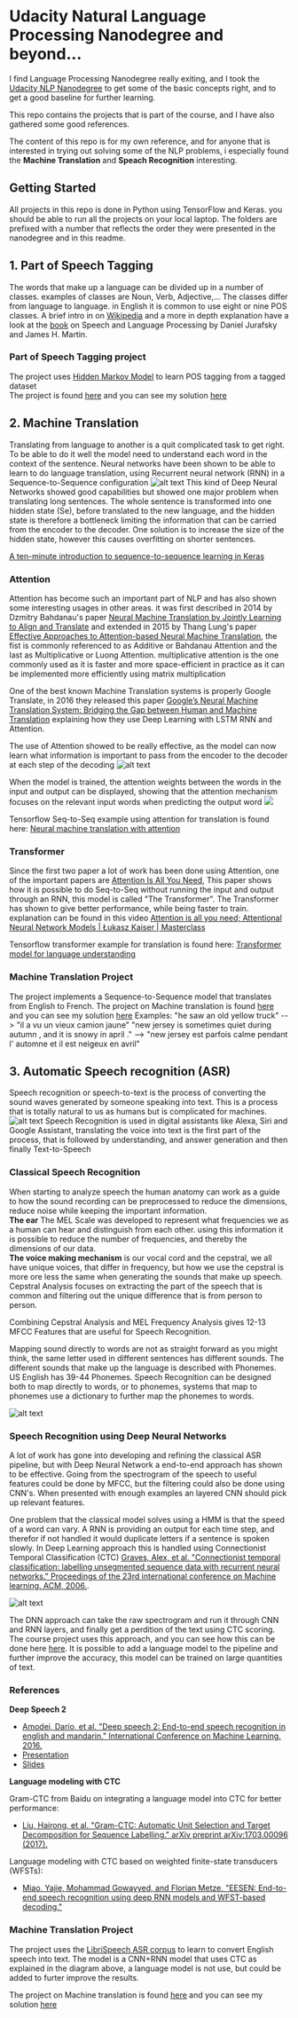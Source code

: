 # Udacity Natural Language Processing Nanodegree and beyond...

I find Language Processing Nanodegree really exiting, and I took the [Udacity NLP Nanodegree](https://www.udacity.com/course/natural-language-processing-nanodegree--nd892) to get some of the basic concepts right, and to get a good baseline for further learning.

This repo contains the projects that is part of the course, and I have also gathered some good references.

The content of this repo is for my own reference, and for anyone that is interested in trying out solving some of the NLP problems, i especially found the **Machine Translation** and **Speach Recognition** interesting.

## Getting Started

All projects in this repo is done in Python using TensorFlow and Keras. you should be able to run all the projects on your local laptop.
The folders are prefixed with a number that reflects the order they were presented in the nanodegree and in this readme.

## 1. Part of Speech Tagging
The words that make up a language can be divided up in a number of classes. examples of classes are Noun, Verb, Adjective,... The classes differ from language to language. in English it is common to use eight or nine POS classes.
A brief intro in on [Wikipedia](https://en.wikipedia.org/wiki/Part_of_speech) and a more in depth explanation have a look at the [book](https://web.stanford.edu/~jurafsky/slp3/) on Speech and Language Processing by Daniel Jurafsky and James H. Martin.

### Part of Speech Tagging project
The project uses [Hidden Markov Model](https://en.wikipedia.org/wiki/Hidden_Markov_model) to learn POS tagging from a tagged dataset  
The project is found [here](https://github.com/udacity/hmm-tagger) and you can see my solution [here](./1-hmm-tagger)

## 2. Machine Translation
Translating from language to another is a quit complicated task to get right. To be able to do it well the model need to understand each word in the context of the sentence.
Neural networks have been shown to be able to learn to do language translation, using Recurrent neural network (RNN) in a Sequence-to-Sequence configuration
![alt text](images/seq2seq.png)
This kind of Deep Neural Networks showed good capabilities but showed one major problem when translating long sentences. The whole sentence is transformed into one hidden state (Se), before translated to the new language, and the hidden state is therefore a bottleneck limiting the information that can be carried from the encoder to the decoder. One solution is to increase the size of the hidden state, however this causes overfitting on shorter sentences.

[A ten-minute introduction to sequence-to-sequence learning in Keras](https://blog.keras.io/a-ten-minute-introduction-to-sequence-to-sequence-learning-in-keras.html)

### Attention
Attention has become such an important part of NLP and has also shown some interesting usages in other areas.
it was first described in 2014 by Dzmitry Bahdanau's paper [Neural Machine Translation by Jointly Learning to Align and Translate](https://arxiv.org/abs/1409.0473) and extended in 2015 by Thang Lung's paper [Effective Approaches to Attention-based Neural Machine Translation](https://arxiv.org/abs/1508.04025), the fist is commonly referenced to as Additive or Bahdanau Attention and the last as Multiplicative  or Luong Attention. multiplicative attention is the one commonly used as it is faster and more space-efficient in practice as it can be implemented more efficiently using matrix multiplication

One of the best known Machine Translation systems is properly Google Translate, in 2016 they released this paper [Google’s Neural Machine Translation System: Bridging the Gap between Human and Machine Translation](https://arxiv.org/pdf/1609.08144.pdf) explaining how they use Deep Learning with LSTM RNN and Attention.

The use of Attention showed to be really effective, as the model can now learn what information is important to pass from the encoder to the decoder at each step of the decoding
![alt text](images/seq2seq_att.png)

When the model is trained, the attention weights between the words in the input and output can be displayed, showing that the attention mechanism focuses on the relevant input words when predicting the output word
![](./images/wordAttention.png)

Tensorflow Seq-to-Seq example using attention for translation is found here: [Neural machine translation with attention](https://www.tensorflow.org/tutorials/text/nmt_with_attention)

### Transformer
Since the first two paper a lot of work has been done using Attention, one of the important papers are [Attention Is All You Need](https://arxiv.org/abs/1706.03762), This paper shows how it is possible to do Seq-to-Seq without running the input and output through an RNN, this model is called "The Transformer".
The Transformer has shown to give better performance, while being faster to train.
explanation can be found in this video [Attention is all you need; Attentional Neural Network Models | Łukasz Kaiser | Masterclass](https://www.youtube.com/watch?v=rBCqOTEfxvg)

Tensorflow transformer example for translation is found here: [Transformer model for language understanding](https://www.tensorflow.org/tutorials/text/transformer)

### Machine Translation Project
The project implements a Sequence-to-Sequence model that translates from English to French.
The project on Machine translation is found [here](https://github.com/udacity/aind2-nlp-capstone) and you can see my solution [here](./2-aind2-nlp-capstone)
Examples:
"he saw an old yellow truck" --> "il a vu un vieux camion jaune"
"new jersey is sometimes quiet during autumn , and it is snowy in april ." --> "new jersey est parfois calme pendant l' automne et il est neigeux en avril"

## 3. Automatic Speech recognition (ASR)
Speech recognition or speech-to-text is the process of converting the sound waves generated by someone speaking into text.
This is a process that is totally natural to us as humans but is complicated for machines.
![alt text](images/speachRecognition.png)
Speech Recognition is used in digital assistants like Alexa, Siri and Google Assistant, translating the voice into text is the first part of the process, that is followed by understanding, and answer generation and then finally Text-to-Speech

### Classical Speech Recognition
When starting to analyze speech the human anatomy can work as a guide to how the sound recording can be preprocessed to reduce the dimensions, reduce noise while keeping the important information.  
**The ear** The MEL Scale was developed to represent what frequencies we as a human can hear and distinguish from each other. using this information it is possible to reduce the number of frequencies, and thereby the dimensions of our data.  
**The voice making mechanism** is our vocal cord and the cepstral, we all have unique voices, that differ in frequency, but how we use the cepstral is more ore less the same when generating the sounds that make up speech. Cepstral Analysis focuses on extracting the part of the speech that is common and filtering out the unique difference that is from person to person.

Combining Cepstral Analysis and MEL Frequency Analysis gives 12-13 MFCC Features that are useful for Speech Recognition.

Mapping sound directly to words are not as straight forward as you might think, the same letter used in different sentences has different sounds. The different sounds that make up the language is described with Phonemes. US English has 39-44 Phonemes.
Speech Recognition can be designed both to map directly to words, or to phonemes, systems that map to phonemes use a dictionary to further map the phonemes to words.

![alt text](images/SRModel.png)

### Speech Recognition using Deep Neural Networks
A lot of work has gone into developing and refining the classical ASR pipeline, but with Deep Neural Network a end-to-end approach has shown to be effective.
Going from the spectrogram of the speech to useful features could be done by MFCC, but the filtering could also be done using CNN's. When presented with enough examples an layered CNN should pick up relevant features.

One problem that the classical model solves using a HMM is that the speed of a word can vary. A RNN is providing an output for each time step, and therefor if not handled it would duplicate letters if a sentence is spoken slowly. In Deep Learning approach this is handled using Connectionist Temporal Classification (CTC) [Graves, Alex, et al. "Connectionist temporal classification: labelling unsegmented sequence data with recurrent neural networks." Proceedings of the 23rd international conference on Machine learning. ACM, 2006.](https://www.cs.toronto.edu/~graves/icml_2006.pdf). 

![alt text](images/SRDNNModel.png)

The DNN approach can take the raw spectrogram and run it through CNN and RNN layers, and finally get a perdition of the text using CTC scoring. The course project uses this approach, and you can see how this can be done here [here](https://github.com/udacity/AIND-VUI-Capstone).
It is possible to add a language model to the pipeline and further improve the accuracy, this model can be trained on large quantities of text.

### References

**Deep Speech 2**
- [Amodei, Dario, et al. "Deep speech 2: End-to-end speech recognition in english and mandarin." International Conference on Machine Learning. 2016.](https://arxiv.org/pdf/1512.02595v1.pdf)
- [Presentation](https://www.youtube.com/watch?v=g-sndkf7mCs)
- [Slides](https://cs.stanford.edu/~acoates/ba_dls_speech2016.pdf)

**Language modeling with CTC**

Gram-CTC from Baidu on integrating a language model into CTC for better performance:
- [Liu, Hairong, et al. "Gram-CTC: Automatic Unit Selection and Target Decomposition for Sequence Labelling." arXiv preprint arXiv:1703.00096 (2017).](https://arxiv.org/pdf/1703.00096.pdf)

Language modeling with CTC based on weighted finite-state transducers (WFSTs):
- [Miao, Yajie, Mohammad Gowayyed, and Florian Metze. "EESEN: End-to-end speech recognition using deep RNN models and WFST-based decoding."](https://arxiv.org/pdf/1507.08240.pdf)

### Machine Translation Project
The project uses the [LibriSpeech ASR corpus](http://www.openslr.org/12/) to learn to convert English speech into text.
The model is a CNN+RNN model that uses CTC as explained in the diagram above, a language model is not use, but could be added to furter improve the results.

The project on Machine translation is found [here](https://github.com/udacity/AIND-VUI-Capstone) and you can see my solution [here](./3-AIND-VUI-Capstone)